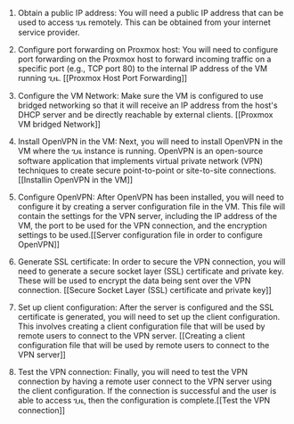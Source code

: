 1.  Obtain a public IP address: You will need a public IP address that can be used to access ጊዜ remotely. This can be obtained from your internet service provider.
    
2.  Configure port forwarding on Proxmox host: You will need to configure port forwarding on the Proxmox host to forward incoming traffic on a specific port (e.g., TCP port 80) to the internal IP address of the VM running ጊዜ. [[Proxmox Host Port Forwarding]]
    
3.  Configure the VM Network: Make sure the VM is configured to use bridged networking so that it will receive an IP address from the host's DHCP server and be directly reachable by external clients. [[Proxmox VM bridged Network]]
    
4.  Install OpenVPN in the VM: Next, you will need to install OpenVPN in the VM where the ጊዜ instance is running. OpenVPN is an open-source software application that implements virtual private network (VPN) techniques to create secure point-to-point or site-to-site connections.[[Installin OpenVPN in the VM]]
    
5.  Configure OpenVPN: After OpenVPN has been installed, you will need to configure it by creating a server configuration file in the VM. This file will contain the settings for the VPN server, including the IP address of the VM, the port to be used for the VPN connection, and the encryption settings to be used.[[Server configuration file in order to configure OpenVPN]]
    
6.  Generate SSL certificate: In order to secure the VPN connection, you will need to generate a secure socket layer (SSL) certificate and private key. These will be used to encrypt the data being sent over the VPN connection. [[Secure Socket Layer (SSL) certificate and private key]]
    
7.  Set up client configuration: After the server is configured and the SSL certificate is generated, you will need to set up the client configuration. This involves creating a client configuration file that will be used by remote users to connect to the VPN server. [[Creating a client configuration file that will be used by remote users to connect to the VPN server]]
    
8.  Test the VPN connection: Finally, you will need to test the VPN connection by having a remote user connect to the VPN server using the client configuration. If the connection is successful and the user is able to access ጊዜ, then the configuration is complete.[[Test the VPN connection]]